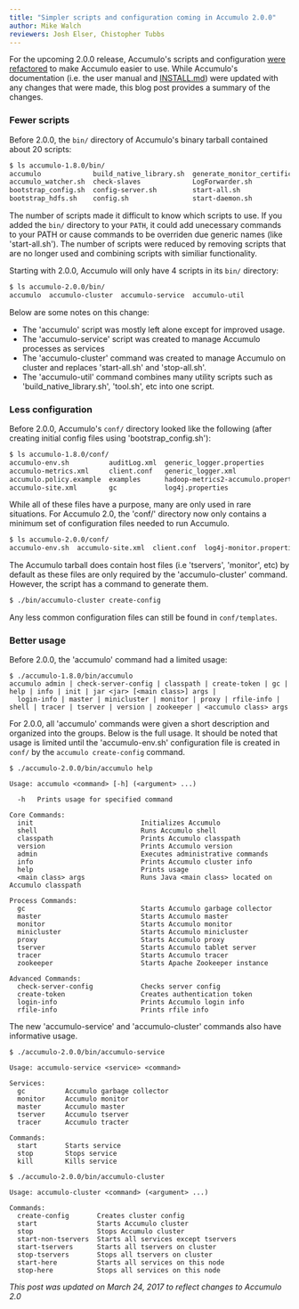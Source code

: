 ```yaml
---
title: "Simpler scripts and configuration coming in Accumulo 2.0.0"
author: Mike Walch
reviewers: Josh Elser, Chistopher Tubbs
---
```


For the upcoming 2.0.0 release, Accumulo's scripts and configuration [were refactored][ACCUMULO-4490]
to make Accumulo easier to use. While Accumulo's documentation (i.e. the user
manual and [INSTALL.md]) were updated with any changes that were made, this blog post provides
a summary of the changes.

### Fewer scripts

Before 2.0.0, the `bin/` directory of Accumulo's binary tarball contained about 20 scripts:

```bash
$ ls accumulo-1.8.0/bin/
accumulo             build_native_library.sh  generate_monitor_certificate.sh  start-here.sh    stop-server.sh
accumulo_watcher.sh  check-slaves             LogForwarder.sh                  start-server.sh  tdown.sh
bootstrap_config.sh  config-server.sh         start-all.sh                     stop-all.sh      tool.sh
bootstrap_hdfs.sh    config.sh                start-daemon.sh                  stop-here.sh     tup.sh
```

The number of scripts made it difficult to know which scripts to use.  If you added the `bin/` directory to your 
`PATH`, it could add unecessary commands to your PATH or cause commands to be overriden due generic names
(like 'start-all.sh'). The number of scripts were reduced by removing scripts that are no longer used and combining
scripts with similiar functionality.

Starting with 2.0.0, Accumulo will only have 4 scripts in its `bin/` directory:

```bash
$ ls accumulo-2.0.0/bin/
accumulo  accumulo-cluster  accumulo-service  accumulo-util
```

Below are some notes on this change:

* The 'accumulo' script was mostly left alone except for improved usage.
* The 'accumulo-service' script was created to manage Accumulo processes as services
* The 'accumulo-cluster' command was created to manage Accumulo on cluster and replaces 'start-all.sh' and 'stop-all.sh'.
* The 'accumulo-util' command combines many utility scripts such as 'build_native_library.sh', 'tool.sh', etc into one script.

### Less configuration

Before 2.0.0, Accumulo's `conf/` directory looked like the following (after creating initial config files
using 'bootstrap_config.sh'):

```bash
$ ls accumulo-1.8.0/conf/
accumulo-env.sh          auditLog.xml  generic_logger.properties            masters                    slaves
accumulo-metrics.xml     client.conf   generic_logger.xml                   monitor                    templates
accumulo.policy.example  examples      hadoop-metrics2-accumulo.properties  monitor_logger.properties  tracers
accumulo-site.xml        gc            log4j.properties                     monitor_logger.xml
```

While all of these files have a purpose, many are only used in rare situations. For Accumulo 2.0, the 'conf/'
directory now only contains a minimum set of configuration files needed to run Accumulo.

```bash
$ ls accumulo-2.0.0/conf/
accumulo-env.sh  accumulo-site.xml  client.conf  log4j-monitor.properties  log4j.properties  log4j-service.properties  templates
```

The Accumulo tarball does contain host files (i.e 'tservers', 'monitor', etc) by default as these files are only required by
the 'accumulo-cluster' command. However, the script has a command to generate them.

```bash
$ ./bin/accumulo-cluster create-config
```

Any less common configuration files can still be found in `conf/templates`.

### Better usage

Before 2.0.0, the 'accumulo' command had a limited usage:

```
$ ./accumulo-1.8.0/bin/accumulo
accumulo admin | check-server-config | classpath | create-token | gc | help | info | init | jar <jar> [<main class>] args |
  login-info | master | minicluster | monitor | proxy | rfile-info | shell | tracer | tserver | version | zookeeper | <accumulo class> args
```

For 2.0.0, all 'accumulo' commands were given a short description and organized into the groups.  Below is
the full usage. It should be noted that usage is limited until the 'accumulo-env.sh' configuration file is
created in `conf/` by the `accumulo create-config` command.

```
$ ./accumulo-2.0.0/bin/accumulo help

Usage: accumulo <command> [-h] (<argument> ...)

  -h   Prints usage for specified command

Core Commands:
  init                           Initializes Accumulo
  shell                          Runs Accumulo shell
  classpath                      Prints Accumulo classpath
  version                        Prints Accumulo version
  admin                          Executes administrative commands
  info                           Prints Accumulo cluster info
  help                           Prints usage
  <main class> args              Runs Java <main class> located on Accumulo classpath

Process Commands:
  gc                             Starts Accumulo garbage collector
  master                         Starts Accumulo master
  monitor                        Starts Accumulo monitor
  minicluster                    Starts Accumulo minicluster
  proxy                          Starts Accumulo proxy
  tserver                        Starts Accumulo tablet server
  tracer                         Starts Accumulo tracer
  zookeeper                      Starts Apache Zookeeper instance

Advanced Commands:
  check-server-config            Checks server config
  create-token                   Creates authentication token
  login-info                     Prints Accumulo login info
  rfile-info                     Prints rfile info
```

The new 'accumulo-service' and 'accumulo-cluster' commands also have informative usage.

```
$ ./accumulo-2.0.0/bin/accumulo-service 

Usage: accumulo-service <service> <command>

Services:
  gc          Accumulo garbage collector
  monitor     Accumulo monitor
  master      Accumulo master
  tserver     Accumulo tserver
  tracer      Accumulo tracter

Commands:
  start       Starts service
  stop        Stops service
  kill        Kills service

$ ./accumulo-2.0.0/bin/accumulo-cluster 

Usage: accumulo-cluster <command> (<argument> ...)

Commands:
  create-config       Creates cluster config
  start               Starts Accumulo cluster
  stop                Stops Accumulo cluster
  start-non-tservers  Starts all services except tservers
  start-tservers      Starts all tservers on cluster
  stop-tservers       Stops all tservers on cluster
  start-here          Starts all services on this node
  stop-here           Stops all services on this node
```

*This post was updated on March 24, 2017 to reflect changes to Accumulo 2.0*

[ACCUMULO-4490]: https://issues.apache.org/jira/browse/ACCUMULO-4490
[INSTALL.md]: https://github.com/apache/accumulo/blob/master/INSTALL.md
